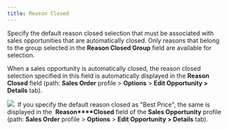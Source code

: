 ```yaml
---
title: Reason Closed
---
```



Specify the default reason closed selection that must be associated  with sales opportunities that are automatically closed. Only reasons that  belong to the group selected in the **Reason 
 Closed Group** field are available for selection.


When a sales opportunity is automatically closed, the reason closed  selection specified in this field is automatically displayed in the **Reason Closed** field (path: **Sales 
 Order** profile > **Options** >  **Edit Opportunity &gt; Details** tab).


![]({{site.bp_baseurl}}/img/example.gif)  If  you specify the default reason closed as "Best Price", the same  is displayed in the  **Reason****Closed** field of the **Sales 
 Opportunity** profile (path: **Sales 
 Order** profile > **Options** >  **Edit Opportunity &gt; Details** tab).
